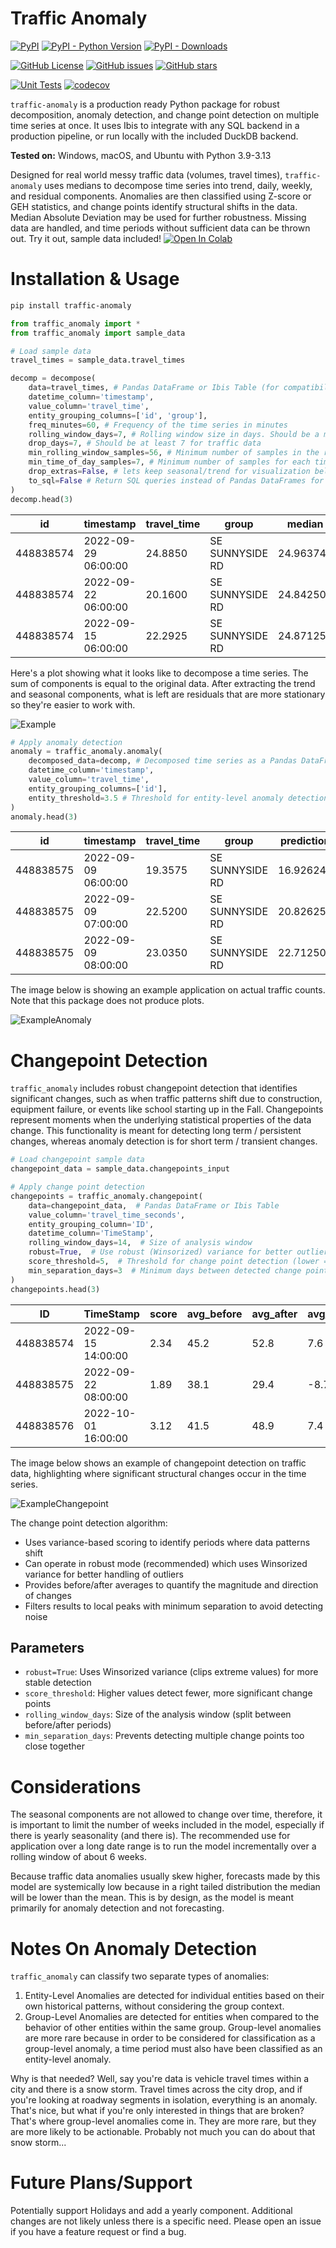 # Traffic Anomaly

<!-- Package Info -->
[![PyPI](https://img.shields.io/pypi/v/traffic-anomaly)](https://pypi.org/project/traffic-anomaly/)
[![PyPI - Python Version](https://img.shields.io/pypi/pyversions/traffic-anomaly)](https://pypi.org/project/traffic-anomaly/)
[![PyPI - Downloads](https://img.shields.io/pypi/dm/traffic-anomaly)](https://pypi.org/project/traffic-anomaly/)

<!-- Repository Info -->
[![GitHub License](https://img.shields.io/github/license/ShawnStrasser/traffic-anomaly)](https://github.com/ShawnStrasser/traffic-anomaly/blob/main/LICENSE)
[![GitHub issues](https://img.shields.io/github/issues/ShawnStrasser/traffic-anomaly)](https://github.com/ShawnStrasser/traffic-anomaly/issues)
[![GitHub stars](https://img.shields.io/github/stars/ShawnStrasser/traffic-anomaly)](https://github.com/ShawnStrasser/traffic-anomaly/stargazers)

<!-- Status -->
[![Unit Tests](https://github.com/ShawnStrasser/traffic-anomaly/actions/workflows/pr-tests.yml/badge.svg)](https://github.com/ShawnStrasser/traffic-anomaly/actions/workflows/pr-tests.yml)
[![codecov](https://codecov.io/gh/ShawnStrasser/traffic-anomaly/badge.svg)](https://codecov.io/gh/ShawnStrasser/traffic-anomaly)

`traffic-anomaly` is a production ready Python package for robust decomposition, anomaly detection, and change point detection on multiple time series at once. It uses Ibis to integrate with any SQL backend in a production pipeline, or run locally with the included DuckDB backend.

**Tested on:** Windows, macOS, and Ubuntu with Python 3.9-3.13

Designed for real world messy traffic data (volumes, travel times), `traffic-anomaly` uses medians to decompose time series into trend, daily, weekly, and residual components. Anomalies are then classified using Z-score or GEH statistics, and change points identify structural shifts in the data. Median Absolute Deviation may be used for further robustness. Missing data are handled, and time periods without sufficient data can be thrown out. Try it out, sample data included! [![Open In Colab](https://colab.research.google.com/assets/colab-badge.svg)](https://colab.research.google.com/drive/1BvMvgheWO3QlB6iSRLhromebwtYjyl4O?usp=sharing)



# Installation & Usage

```bash
pip install traffic-anomaly
```
    
```python
from traffic_anomaly import *
from traffic_anomaly import sample_data

# Load sample data
travel_times = sample_data.travel_times

decomp = decompose(
    data=travel_times, # Pandas DataFrame or Ibis Table (for compatibility with any SQL backend)
    datetime_column='timestamp',
    value_column='travel_time',
    entity_grouping_columns=['id', 'group'],
    freq_minutes=60, # Frequency of the time series in minutes
    rolling_window_days=7, # Rolling window size in days. Should be a multiple of 7 for traffic data
    drop_days=7, # Should be at least 7 for traffic data
    min_rolling_window_samples=56, # Minimum number of samples in the rolling window, set to 0 to disable.
    min_time_of_day_samples=7, # Minimum number of samples for each time of day (like 2:00pm), set to 0 to disable
    drop_extras=False, # lets keep seasonal/trend for visualization below
    to_sql=False # Return SQL queries instead of Pandas DataFrames for running on SQL backends
)
decomp.head(3)
```
| id         | timestamp           | travel_time | group           | median    | season_day | season_week | resid      | prediction |
|------------|---------------------|-------------|-----------------|-----------|------------|-------------|------------|------------|
| 448838574  | 2022-09-29 06:00:00 | 24.8850     | SE SUNNYSIDE RD | 24.963749 | -4.209375  | 0.57875     | 3.5518772  | 21.333122  |
| 448838574  | 2022-09-22 06:00:00 | 20.1600     | SE SUNNYSIDE RD | 24.842501 | -4.209375  | 0.57875     | -1.0518752 | 21.211876  |
| 448838574  | 2022-09-15 06:00:00 | 22.2925     | SE SUNNYSIDE RD | 24.871250 | -4.209375  | 0.57875     | 1.0518752  | 21.240623  |

Here's a plot showing what it looks like to decompose a time series. The sum of components is equal to the original data. After extracting the trend and seasonal components, what is left are residuals that are more stationary so they're easier to work with.

![Example](example_plot.png)

```python
# Apply anomaly detection
anomaly = traffic_anomaly.anomaly(
    decomposed_data=decomp, # Decomposed time series as a Pandas DataFrame or Ibis Table
    datetime_column='timestamp',
    value_column='travel_time',
    entity_grouping_columns=['id'],
    entity_threshold=3.5 # Threshold for entity-level anomaly detection (z-score or GEH statistic)
)
anomaly.head(3)
```
| id         | timestamp           | travel_time | group          | prediction | anomaly |
|------------|----------------------|-------------|----------------|------------|---------|
| 448838575  | 2022-09-09 06:00:00  | 19.3575     | SE SUNNYSIDE RD| 16.926249  | False   |
| 448838575  | 2022-09-09 07:00:00  | 22.5200     | SE SUNNYSIDE RD| 20.826252  | False   |
| 448838575  | 2022-09-09 08:00:00  | 23.0350     | SE SUNNYSIDE RD| 22.712502  | False   |

The image below is showing an example application on actual traffic counts. Note that this package does not produce plots.

![ExampleAnomaly](anomaly1.png)

# Changepoint Detection

`traffic_anomaly` includes robust changepoint detection that identifies significant changes, such as when traffic patterns shift due to construction, equipment failure, or events like school starting up in the Fall. Changepoints represent moments when the underlying statistical properties of the data change. This functionality is meant for detecting long term / persistent changes, whereas anomaly detection is for short term / transient changes.

```python
# Load changepoint sample data  
changepoint_data = sample_data.changepoints_input

# Apply change point detection
changepoints = traffic_anomaly.changepoint(
    data=changepoint_data,  # Pandas DataFrame or Ibis Table
    value_column='travel_time_seconds',
    entity_grouping_column='ID',
    datetime_column='TimeStamp',
    rolling_window_days=14,  # Size of analysis window
    robust=True,  # Use robust (Winsorized) variance for better outlier handling
    score_threshold=5,  # Threshold for change point detection (lower = more sensitive)
    min_separation_days=3  # Minimum days between detected change points
)
changepoints.head(3)
```

| ID         | TimeStamp           | score | avg_before | avg_after | avg_diff |
|------------|---------------------|-------|------------|-----------|----------|
| 448838574  | 2022-09-15 14:00:00 | 2.34  | 45.2       | 52.8      | 7.6      |
| 448838575  | 2022-09-22 08:00:00 | 1.89  | 38.1       | 29.4      | -8.7     |
| 448838576  | 2022-10-01 16:00:00 | 3.12  | 41.5       | 48.9      | 7.4      |

The image below shows an example of changepoint detection on traffic data, highlighting where significant structural changes occur in the time series.

![ExampleChangepoint](changepoint.png)

The change point detection algorithm:
- Uses variance-based scoring to identify periods where data patterns shift
- Can operate in robust mode (recommended) which uses Winsorized variance for better handling of outliers
- Provides before/after averages to quantify the magnitude and direction of changes
- Filters results to local peaks with minimum separation to avoid detecting noise

## Parameters

- `robust=True`: Uses Winsorized variance (clips extreme values) for more stable detection
- `score_threshold`: Higher values detect fewer, more significant change points
- `rolling_window_days`: Size of the analysis window (split between before/after periods)
- `min_separation_days`: Prevents detecting multiple change points too close together

# Considerations

The seasonal components are not allowed to change over time, therefore, it is important to limit the number of weeks included in the model, especially if there is yearly seasonality (and there is). The recommended use for application over a long date range is to run the model incrementally over a rolling window of about 6 weeks.

Because traffic data anomalies usually skew higher, forecasts made by this model are systemically low because in a right tailed distribution the median will be lower than the mean. This is by design, as the model is meant primarily for anomaly detection and not forecasting.

# Notes On Anomaly Detection

`traffic_anomaly` can classify two separate types of anomalies:

1. Entity-Level Anomalies are detected for individual entities based on their own historical patterns, without considering the group context.
2. Group-Level Anomalies are detected for entities when compared to the behavior of other entities within the same group. Group-level anomalies are more rare because in order to be considered for classification as a group-level anomaly, a time period must also have been classified as an entity-level anomaly.

Why is that needed? Well, say you're data is vehicle travel times within a city and there is a snow storm. Travel times across the city drop, and if you're looking at roadway segments in isolation, everything is an anomaly. That's nice, but what if you're only interested in things that are broken? That's where group-level anomalies come in. They are more rare, but they are more likely to be actionable. Probably not much you can do about that snow storm...

# Future Plans/Support
Potentially support Holidays and add a yearly component. Additional changes are not likely unless there is a specific need. Please open an issue if you have a feature request or find a bug.